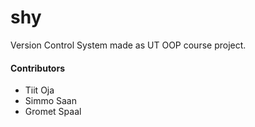 # shy
Version Control System made as UT OOP course project.

#### Contributors
* Tiit Oja
* Simmo Saan
* Gromet Spaal

